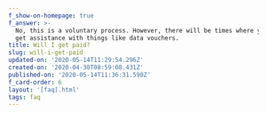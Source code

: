 ```yaml
---
f_show-on-homepage: true
f_answer: >-
  No, this is a voluntary process. However, there will be times where you will
  get assistance with things like data vouchers.
title: Will I get paid?
slug: will-i-get-paid
updated-on: '2020-05-14T11:29:54.296Z'
created-on: '2020-04-30T08:59:08.431Z'
published-on: '2020-05-14T11:36:31.590Z'
f_card-order: 6
layout: '[faq].html'
tags: faq
---
```



